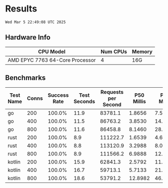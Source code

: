 # Results
`Wed Mar 5 22:49:08 UTC 2025`
## Hardware Info
| CPU Model | Num CPUs | Memory |
| --------- | -------- | ------ |
| AMD EPYC 7763 64-Core Processor | 4 | 16G |

## Benchmarks
| Test Name | Conns | Success Rate | Test Seconds | Requests per Second | P50 Millis | P99 Millis | P99.9 Millis | API Memory MB | API CPU Time | API Threads |
| --------- | ----- | ------------ | ------------ | ------------------- | ---------- | ---------- | ------------ | ------------- | ------------ | ----------- |
| go | 200 | 100.0% | 11.9 | 83781.1 | 1.8656 | 7.5465 | 10.6240 | 17.8 | 00:00:27 | 10 |
| go | 400 | 100.0% | 11.5 | 86763.2 | 3.8530 | 14.1108 | 20.6754 | 23.7 | 00:00:27 | 11 |
| go | 800 | 100.0% | 11.6 | 86458.8 | 8.1460 | 28.0840 | 41.7178 | 36.5 | 00:00:27 | 12 |
| rust | 200 | 100.0% | 8.9 | 111222.7 | 1.6539 | 4.6116 | 6.3971 | 9.1 | 00:00:17 | 5 |
| rust | 400 | 100.0% | 8.8 | 113120.9 | 3.2988 | 8.0123 | 11.0562 | 13.9 | 00:00:17 | 5 |
| rust | 800 | 100.0% | 8.9 | 111566.2 | 6.9888 | 12.1625 | 20.6152 | 23.4 | 00:00:17 | 5 |
| kotlin | 200 | 100.0% | 15.9 | 62841.3 | 2.5792 | 11.7506 | 35.8658 | 381.7 | 00:00:42 | 32 |
| kotlin | 400 | 100.0% | 16.7 | 59713.1 | 5.7133 | 21.9551 | 73.8092 | 398.3 | 00:00:46 | 32 |
| kotlin | 800 | 100.0% | 18.6 | 53791.2 | 12.8982 | 46.2856 | 159.0185 | 606.4 | 00:00:52 | 32 |
